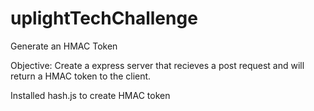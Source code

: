 # uplightTechChallenge
Generate an HMAC Token  


Objective:  Create a express server that recieves a post request and will return a HMAC token to the client.  

Installed hash.js to create HMAC token
